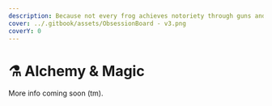 ```yaml
---
description: Because not every frog achieves notoriety through guns and gangs...
cover: ../.gitbook/assets/ObsessionBoard - v3.png
coverY: 0
---
```


# ⚗ Alchemy & Magic

More info coming soon (tm).
